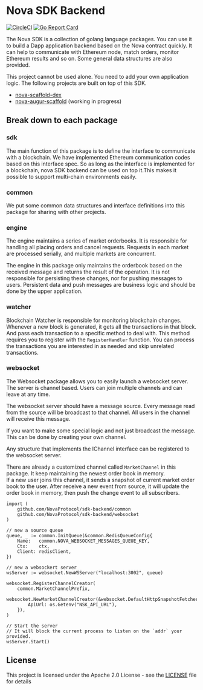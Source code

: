 # Nova SDK Backend

[![CircleCI](https://circleci.com/gh/NovaProtocol/sdk-backend.svg?style=svg)](https://circleci.com/gh/NovaProtocol/sdk-backend)
[![Go Report Card](https://goreportcard.com/badge/github.com/NovaProtocol/sdk-backend)](https://goreportcard.com/report/github.com/NovaProtocol/sdk-backend)

The Nova SDK is a collection of golang language packages.
You can use it to build a Dapp application backend based on the Nova contract quickly.
It can help to communicate with Ethereum node, match orders, monitor Ethereum results and so on.
Some general data structures are also provided.

This project cannot be used alone.
You need to add your own application logic.
The following projects are built on top of this SDK.

- [nova-scaffold-dex](https://github.com/NovaProtocol/nova-scaffold-dex)
- [nova-augur-scaffold](https://github.com/NovaProtocol/nova-augur-scaffold) (working in progress)

## Break down to each package

### sdk

The main function of this package is to define the interface to communicate with a blockchain.
We have implemented Ethereum communication codes based on this interface spec.
So as long as the interface is implemented for a blockchain,
nova SDK backend can be used on top it.This makes it possible to support multi-chain environments easily.

### common

We put some common data structures and interface definitions into this package for sharing with other projects.

### engine

The engine maintains a series of market orderbooks.
It is responsible for handling all placing orders and cancel requests.
Requests in each market are processed serially,
and multiple markets are concurrent.

The engine in this package only maintains the orderbook based on the received message
and returns the result of the operation.
It is not responsible for persisting these changes,
nor for pushing messages to users.
Persistent data and push messages are business logic and should be done by the upper application.

### watcher

Blockchain Watcher is responsible for monitoring blockchain changes.
Whenever a new block is generated,
it gets all the transactions in that block.
And pass each transaction to a specific method to deal with.
This method requires you to register with the `RegisterHandler` function.
You can process the transactions you are interested in as needed and skip unrelated transactions.

### websocket

The Websocket package allows you to easily launch a websocket server.
The server is channel based.
Users can join multiple channels and can leave at any time.

The websocket server should have a message source.
Every message read from the source will be broadcast to that channel.
All users in the channel will receive this message.

If you want to make some special logic and not just broadcast the message.
This can be done by creating your own channel.

Any structure that implements the IChannel interface can be registered to the websocket server.

There are already a customized channel called `MarketChannel` in this package.
It keep maintaining the newest order book in memory.  
If a new user joins this channel,
it sends a snapshot of current market order book to the user.
After receive a new event from source,
it will update the order book in memory,
then push the change event to all subscribers.

```golang
import (
    github.com/NovaProtocol/sdk-backend/common
    github.com/NovaProtocol/sdk-backend/websocket
)

// new a source queue
queue, _ := common.InitQueue(&common.RedisQueueConfig{
    Name:   common.NOVA_WEBSOCKET_MESSAGES_QUEUE_KEY,
    Ctx:    ctx,
    Client: redisClient,
})

// new a websockert server
wsServer := websocket.NewWSServer("localhost:3002", queue)

websocket.RegisterChannelCreator(
    common.MarketChannelPrefix,
    websocket.NewMarketChannelCreator(&websocket.DefaultHttpSnapshotFetcher{
        ApiUrl: os.Getenv("NSK_API_URL"),
    }),
)

// Start the server
// It will block the current process to listen on the `addr` your provided.
wsServer.Start()
```

## License

This project is licensed under the Apache 2.0 License - see the [LICENSE](LICENSE) file for details
